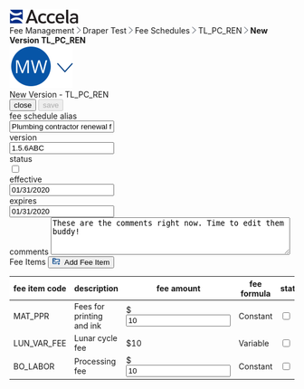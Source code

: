 <html>
<head>
    <link rel="stylesheet" type="text/css" href="Fee Schedules copy.css">
</head>
<body>
    <div class="accelaheader">
        <div class="logo">
            <img src="Accela_Logo_RGB.png">
        </div>
        <div class="breadcrumbs">
            <a>Fee Management</a>
            <img src="Fill 304.png">
            <a>Draper Test</a>
            <img src="Fill 304.png">
            <a class="pointer" onclick="window.location.href = 'https://shondecamp.github.io/shondecamp-github.io/';">Fee Schedules</a>
            <img src="Fill 304.png">
            <a class="pointer" onclick="window.location.href = 'https://shondecamp.github.io/shondecamp-github.io/Fee%20Schedule%20Edit';">TL_PC_REN</a>
            <img src="Fill 304.png">
            <a style="font-weight:bolder;">New Version TL_PC_REN</a>
        </div>
        <div class="usericon">
            <img src="Group.png">
        </div>
    </div>  
    <div class="title">
        <a>New Version - TL_PC_REN</a>
        <div class="buttoncontainer">
            <button class="secondarybutton" onclick="window.location.href = 'https://shondecamp.github.io/shondecamp-github.io/Fee%20Schedule%20Edit';" target="_blank" id="myBtn2">close</button>
            <button class="primarybutton" onclick="window.location.href = 'https://shondecamp.github.io/shondecamp-github.io/Fee%20Schedule%20New%20Version';" target="_blank" id="myBtn" disabled>save</button>
        </div>
    </div>
    <div class="meta">
        <div class="formfieldwrapper">  
            <div class="textinput">
                <label>fee schedule alias</label>
                <br>
                <input value="Plumbing contractor renewal fees" onclick="this.select(); swapText()">
            </div>
        </div> 
        <div class="formfieldwrapper">  
            <div class="textinput">
                <label>version</label>
                <br>
                <input value="1.5.6ABC" onclick="this.select(); swapText()">
            </div>
        </div>
        <div class="formfieldwrapper"> 
            <div class="readonlywrapper">
                <label>status</label>
                <br>
                <label class="switch">
                <input type="checkbox" onclick="this.select(); swapText()">
                <span class="slider"></span>
                </label>
            </div> 
        </div> 
        <div class="formfieldwrapper">  
            <div class="textinput">
                <label>effective</label>
                <br>
                <input value="01/31/2020" onclick="this.select(); swapText()">
            </div>
        </div> 
        <div class="formfieldwrapper">  
            <div class="textinput">
                <label>expires</label>
                <br>
                <input value="01/31/2020" onclick="this.select(); swapText()">
            </div>
        </div> 
        <div class="freetextwrapper">  
            <div class="freetext">
                <label>comments</label>
                <textarea rows="4" cols="50" onclick="this.select(); swapText()">These are the comments right now. Time to edit them buddy!</textarea>
            </div>
        </div> 
    </div>
    <div class="tablecontainer">
            <div class="tabletitle">
                 Fee Items 
                 <button class="tinybutton" style="right:60px; font-weight:normal;">
                      <img src="NewVersion.png" style="visibility:visible;height:12px;padding-right:5px;">
                      Add Fee Item
                 </button>
            </div>
            <table>
            <thead>
                <tr style="background:white;">
                    <th>fee item code</th>
                    <th>description</th>
                    <th>fee amount</th>
                    <th>fee formula</th>
                    <th>status</th>
                    <th></th>
                </tr>
            </thead>
            <tbody>
                <tr>
                    <td>MAT_PPR</td>
                    <td>Fees for printing and ink</td>
                    <td><div class="tableinput">$<input value="10" onclick="this.select(); swapText()"></div></td>
                    <td>Constant</td>
                    <td><label class="switch" style="margin-top:10px;">
                        <input type="checkbox" onclick="this.select(); swapText()">
                        <span class="slider"></span>
                        </label></td>
                    <td onclick="myFunction()"><img src="Trash.png"></td>
                </tr>
                <tr>
                    <td>LUN_VAR_FEE</td>
                    <td>Lunar cycle fee</td>
                    <td>$10</td>
                    <td>Variable</td>
                    <td><label class="switch" style="margin-top:10px;">
                        <input type="checkbox" onclick="this.select(); swapText()">
                        <span class="slider"></span>
                        </label></td>
                    <td><img src="Trash.png"></td>
                </tr>
                <tr>
                    <td>BO_LABOR</td>
                    <td>Processing fee</td>
                    <td><div class="tableinput">$<input value="10" onclick="this.select(); swapText()"></div></td>
                    <td>Constant</td>
                    <td><label class="switch" style="margin-top:10px;">
                        <input type="checkbox" onclick="this.select(); swapText()">
                        <span class="slider"></span>
                        </label></td>
                    <td><img src="Trash.png"></td>
                </tr>
            </tbody>
        </table>
        </div>
  <div class="spacer"></div>
  <script src="Fee Schedules copy.js"></script>
</body>
</html>